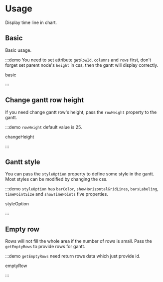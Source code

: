 # Usage

Display time line in chart.

## Basic

Basic usage.

:::demo You need to set attribute `getRowId`, `columns` and `rows` first, don't forget set parent node's `height` in css, then the gantt will display correctly.

basic

:::

## Change gantt row height

If you need change gantt row's height, pass the `rowHeight` property to the gantt.

:::demo `rowHeight` default value is 25.

changeHeight

:::

## Gantt style

You can pass the `styleOption` property to define some style in the gantt. Most styles can be modified by changing the css.

:::demo `styleOption` has `barColor`, `showHorizontalGridLines`, `barsLabeling`, `timePointSize` and `showTimePoints` five properties.

styleOption

:::

## Empty row

Rows will not fill the whole area if the number of rows is small. Pass the `getEmptyRows` to provide rows for gantt.

:::demo `getEmptyRows` need return rows data which just provide id.

emptyRow

:::



